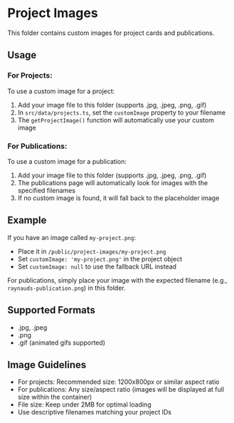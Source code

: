 # Project Images

This folder contains custom images for project cards and publications.

## Usage

### For Projects:
To use a custom image for a project:

1. Add your image file to this folder (supports .jpg, .jpeg, .png, .gif)
2. In `src/data/projects.ts`, set the `customImage` property to your filename
3. The `getProjectImage()` function will automatically use your custom image

### For Publications:
To use a custom image for a publication:

1. Add your image file to this folder (supports .jpg, .jpeg, .png, .gif)
2. The publications page will automatically look for images with the specified filenames
3. If no custom image is found, it will fall back to the placeholder image

## Example

If you have an image called `my-project.png`:
- Place it in `/public/project-images/my-project.png`
- Set `customImage: 'my-project.png'` in the project object
- Set `customImage: null` to use the fallback URL instead

For publications, simply place your image with the expected filename (e.g., `raynauds-publication.png`) in this folder.

## Supported Formats
- .jpg, .jpeg
- .png
- .gif (animated gifs supported)

## Image Guidelines
- For projects: Recommended size: 1200x800px or similar aspect ratio
- For publications: Any size/aspect ratio (images will be displayed at full size within the container)
- File size: Keep under 2MB for optimal loading
- Use descriptive filenames matching your project IDs